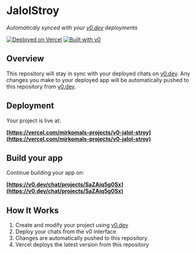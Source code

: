 # JalolStroy

*Automaticaly synced with your [v0.dev](https://v0.dev) deployments*

[![Deployed on Vercel](https://img.shields.io/badge/Deployed%20on-Vercel-black?style=for-the-badge&logo=vercel)](https://vercel.com/mirkomals-projects/v0-jalol-stroy)
[![Built with v0](https://img.shields.io/badge/Built%20with-v0.dev-black?style=for-the-badge)](https://v0.dev/chat/projects/SaZAiq5g0Sx)

## Overview

This repository will stay in sync with your deployed chats on [v0.dev](https://v0.dev).
Any changes you make to your deployed app will be automatically pushed to this repository from [v0.dev](https://v0.dev).

## Deployment

Your project is live at:

**[https://vercel.com/mirkomals-projects/v0-jalol-stroy](https://vercel.com/mirkomals-projects/v0-jalol-stroy)**

## Build your app

Continue building your app on:

**[https://v0.dev/chat/projects/SaZAiq5g0Sx](https://v0.dev/chat/projects/SaZAiq5g0Sx)**

## How It Works

1. Create and modify your project using [v0.dev](https://v0.dev)
2. Deploy your chats from the v0 interface
3. Changes are automatically pushed to this repository
4. Vercel deploys the latest version from this repository
